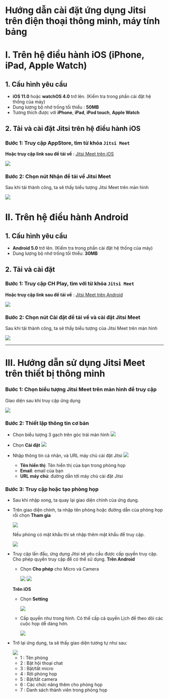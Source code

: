 # Hướng dẫn cài đặt ứng dụng Jitsi trên điện thoại thông minh, máy tính bảng

# I. Trên hệ điều hành iOS (iPhone, iPad, Apple Watch)
## 1. Cấu hình yêu cầu
- **iOS 11.0** hoặc **watchOS 4.0** trở lên. (Kiểm tra trong phần cài đặt hệ thống của máy)
- Dung lượng bộ nhớ trống tối thiểu : **50MB**
- Tương thích được với **iPhone**, **iPad**, **iPod touch**, **Apple Watch**

## 2. Tải và cài đặt Jitsi trên hệ điều hành iOS
### **Bước 1:** Truy cập AppStore, tìm từ khóa `Jitsi Meet`

**Hoặc truy cập link sau để tải về** : [Jitsi Meet trên iOS](https://apps.apple.com/us/app/jitsi-meet/id1165103905)

<img src= "https://i.imgur.com/zBUhLL8.jpg">

### **Bước 2:** Chọn nút **Nhận** để tải về Jitsi Meet
Sau khi tải thành công, ta sẽ thấy biểu tượng Jitsi Meet trên màn hình

<img src="https://i.imgur.com/3eWIequ.jpg">

# II. Trên hệ điều hành Android
## 1. Cấu hình yêu cầu
- **Android 5.0** trở lên. (Kiểm tra trong phần cài đặt hệ thống của máy)
- Dung lượng bộ nhớ trống tối thiểu: **30MB**

## 2. Tải và cài đặt
### Bước 1: Truy cập CH Play, tìm với từ khóa `Jitsi Meet`
**Hoặc truy cập link sau để tải về** : [Jitsi Meet trên Android](https://play.google.com/store/apps/details?id=org.jitsi.meet)

<img src="https://i.imgur.com/edbwOeO.png">

### Bước 2: Chọn nút **Cài đặt** để tải về và cài đặt Jitsi Meet
Sau khi tải thành công, ta sẽ thấy biểu tượng của Jitsi Meet trên màn hình

<img src="https://i.imgur.com/61rX3Vu.png">

----

# III. Hướng dẫn sử dụng Jitsi Meet trên thiết bị thông minh
### Bước 1: Chọn biểu tượng Jitsi Meet trên màn hình để truy cập
Giao diện sau khi truy cập ứng dụng

<img src="https://i.imgur.com/ZIe1xhA.jpg">

### Bước 2: Thiết lập thông tin cơ bản
- Chọn biểu tượng 3 gạch trên góc trái màn hình
    <img src="https://i.imgur.com/Ob7KULQ.jpg">

- Chọn **Cài đặt**
    <img src="https://i.imgur.com/AdYbvH4.jpg">

- Nhập thông tin cá nhân, và URL máy chủ cài đặt Jitsi
    <img src="https://i.imgur.com/ECxgNzT.png">

    - **Tên hiển thị**: Tên hiển thị của bạn trong phòng họp
    - **Email**: email của bạn
    - **URL máy chủ**: đường dẫn tới máy chủ cài đặt Jitsi

### Bước 3: Truy cập hoặc tạo phòng họp
- Sau khi nhập xong, ta quay lại giao diện chính của ứng dụng.

- Trên giao diện chính, ta nhập tên phòng hoặc đường dẫn của phòng họp rồi chọn **Tham gia**

    <img src="https://i.imgur.com/2lMSQrN.png">

    Nếu phòng có mật khẩu thì sẽ nhập thêm mật khẩu để truy cập.

    <img src="https://i.imgur.com/SHJXOO1.png">

- Truy cập lần đầu, ứng dụng Jitsi sẽ yêu cầu được cấp quyền truy cập. Cho phép quyền truy cập để có thể sử dụng.
    **Trên Android**
    - Chọn **Cho phép** cho Micro và Camera
        
        <img src="https://i.imgur.com/jWLYfVh.jpg">

        <img src="https://i.imgur.com/OlN6uNS.jpg">

    **Trên iOS**
    - Chọn **Setting**

        <img src="https://i.imgur.com/lgChXsw.jpg">
    
    - Cấp quyền như trong hình. Có thể cấp cả quyền Lịch để theo dõi các cuộc họp dễ dàng hơn.

        <img src="https://i.imgur.com/0thv9Fb.jpg">

- Trở lại ứng dụng, ta sẽ thấy giao diện tương tự như sau:
    
    <img src="https://i.imgur.com/2OQQUJm.jpg">

    - 1 : Tên phòng
    - 2 : Bật hội thoại chat
    - 3 : Bật/tắt micro
    - 4 : Rời phòng họp
    - 5 : Bật/tắt camera
    - 6 : Các chức năng thêm cho phòng họp
    - 7 : Danh sách thành viên trong phòng họp